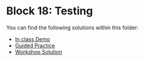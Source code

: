 # Block 18: Testing

You can find the following solutions within this folder:

* [In class Demo](./demo_solution/)
* [Guided Practice](./guided_practice_solution/)
* [Workshop Solution](./workshop_solution/)